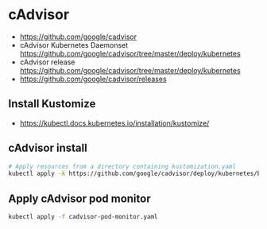 # cAdvisor
- https://github.com/google/cadvisor
- cAdvisor Kubernetes Daemonset https://github.com/google/cadvisor/tree/master/deploy/kubernetes
- cAdvisor release https://github.com/google/cadvisor/tree/master/deploy/kubernetes
- https://github.com/google/cadvisor/releases

## Install Kustomize
- https://kubectl.docs.kubernetes.io/installation/kustomize/ 

## cAdvisor install
``` bash
# Apply resources from a directory containing kustomization.yaml
kubectl apply -k https://github.com/google/cadvisor/deploy/kubernetes/base?ref=v0.49.2
```

## Apply cAdvisor pod monitor
``` bash
kubectl apply -f cadvisor-pod-monitor.yaml
```